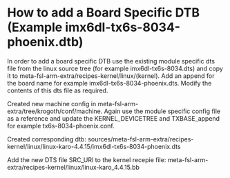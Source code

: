 # How to add a Board Specific DTB (Example imx6dl-tx6s-8034-phoenix.dtb)

In order to add a board specific DTB use the existing module specific dts file from the linux source tree (for example imx6dl-tx6s-8034.dts) and copy it to meta-fsl-arm-extra/recipes-kernel/linux/(kernel). Add an append for the board name for example imx6dl-tx6s-8034-phoenix.dts. Modify the contents of this dts file as required.

Created new machine config in meta-fsl-arm-extra/tree/krogoth/conf/machine. Again use the module specific config file as a reference and update the KERNEL_DEVICETREE and TXBASE_append for example tx6s-8034-phoenix.conf.
    
Created corresponding dtb: sources/meta-fsl-arm-extra/recipes-kernel/linux/linux-karo-4.4.15/imx6dl-tx6s-8034-phoenix.dts
    
Add the new DTS file SRC_URI to the kernel recepie file: meta-fsl-arm-extra/recipes-kernel/linux/linux-karo_4.4.15.bb
